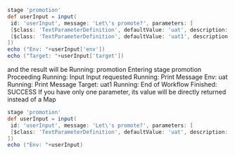 ```groovy
stage 'promotion'
def userInput = input(
 id: 'userInput', message: 'Let\'s promote?', parameters: [
 [$class: 'TextParameterDefinition', defaultValue: 'uat', description: 'Environment', name: 'env'],
 [$class: 'TextParameterDefinition', defaultValue: 'uat1', description: 'Target', name: 'target']
])
echo ("Env: "+userInput['env'])
echo ("Target: "+userInput['target'])
```

and the result will be
Running: promotion
Entering stage promotion
Proceeding
Running: Input
Input requested
Running: Print Message
Env: uat
Running: Print Message
Target: uat1
Running: End of Workflow
Finished: SUCCESS
If you have only one parameter, its value will be directly returned instead of a Map

```groovy
stage 'promotion'
def userInput = input(
 id: 'userInput', message: 'Let\'s promote?', parameters: [
 [$class: 'TextParameterDefinition', defaultValue: 'uat', description: 'Environment', name: 'env']
])
echo ("Env: "+userInput)
```